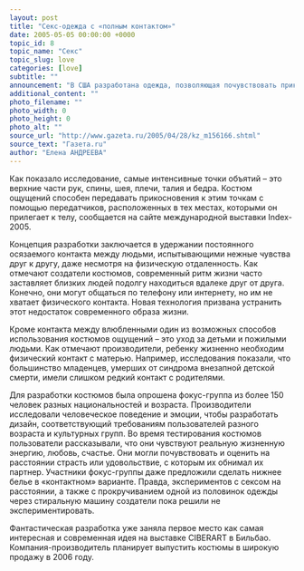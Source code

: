 ```yaml
---
layout: post
title: "Секс-одежда с «полным контактом»"
date: 2005-05-05 00:00:00 +0000
topic_id: 8
topic_name: "Секс"
topic_slug: love
categories: [love]
subtitle: ""
announcement: "В США разработана одежда, позволяющая почувствовать прикосновения и объятия другого человека на расстоянии. Костюмы ощущений, разработанные американским дизайнером Франческой Розеллой, с помощью мобильных сетей получают данные о пульсе, температуре тела и прикосновениях одного человека, а потом воспроизводят на теле другого человека пульсацию, физическое давление и тепло настоящих объятий."
additional_content: ""
photo_filename: ""
photo_width: 0
photo_height: 0
photo_alt: ""
source_url: "http://www.gazeta.ru/2005/04/28/kz_m156166.shtml"
source_text: "Газета.ru"
author: "Елена АНДРЕЕВА"
---
```

Как показало исследование, самые интенсивные точки объятий – это верхние части рук, спины, шея, плечи, талия и бедра. Костюм ощущений способен передавать прикосновения к этим точкам с помощью передатчиков, расположенных в тех местах, которыми он прилегает к телу, сообщается на сайте международной выставки Index-2005.

Концепция разработки заключается в удержании постоянного осязаемого контакта между людьми, испытывающими нежные чувства друг к другу, даже несмотря на физическую отдаленность. Как отмечают создатели костюмов, современный ритм жизни часто заставляет близких людей подолгу находиться вдалеке друг от друга. Конечно, они могут общаться по телефону или интернету, но им не хватает физического контакта. Новая технология призвана устранить этот недостаток современного образа жизни.

Кроме контакта между влюбленными один из возможных способов использования костюмов ощущений – это уход за детьми и пожилыми людьми. Как отмечают производители, ребенку жизненно необходим физический контакт с матерью. Например, исследования показали, что большинство младенцев, умерших от синдрома внезапной детской смерти, имели слишком редкий контакт с родителями.

Для разработки костюмов была опрошена фокус-группа из более 150 человек разных национальностей и возраста. Производители исследовали человеческое поведение и эмоции, чтобы разработать дизайн, соответствующий требованиям пользователей разного возраста и культурных групп. Во время тестирования костюмов пользователи рассказывали, что они чувствуют реальную жизненную энергию, любовь, счастье. Они могли почувствовать и оценить на расстоянии страсть или удовольствие, с которым их обнимал их партнер. Участники фокус-группы даже предложили сделать нижнее белье в «контактном» варианте. Правда, экспериментов с сексом на расстоянии, а также с прокручиванием одной из половинок одежды через стиральную машину создатели пока решили не экспериментировать.

Фантастическая разработка уже заняла первое место как самая интересная и современная идея на выставке CIBERART в Бильбао. Компания-производитель планирует выпустить костюмы в широкую продажу в 2006 году.
